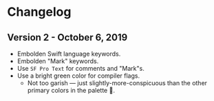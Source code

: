 # Changelog

## Version 2 - October 6, 2019

- Embolden Swift language keywords.
- Embolden "Mark" keywords.
- Use `SF Pro Text` for comments and "Mark"s.
- Use a bright green color for compiler flags.
    + Not too garish &mdash; just slightly-more-conspicuous than the other primary colors in the palette 🙂.
